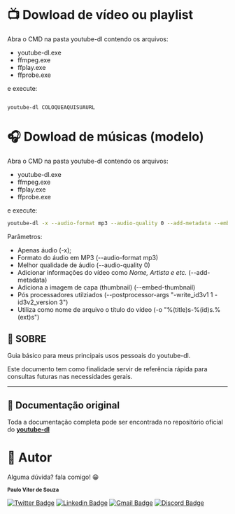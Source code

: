 # 📺 Dowload de vídeo ou playlist

Abra o CMD na pasta youtube-dl contendo os arquivos:
-   youtube-dl.exe
-   ffmpeg.exe
-   ffplay.exe
-   ffprobe.exe

e execute:

``` bash

youtube-dl COLOQUEAQUISUAURL

``` 



# 🎧 Dowload de músicas (modelo)

Abra o CMD na pasta youtube-dl contendo os arquivos:
-   youtube-dl.exe
-   ffmpeg.exe
-   ffplay.exe
-   ffprobe.exe

e execute:

```bash
youtube-dl -x --audio-format mp3 --audio-quality 0 --add-metadata --embed-thumbnail --postprocessor-args "-write_id3v1 1 -id3v2_version 3" -o "%(title)s-%(id)s.%(ext)s" COLOQUEAQUISUAURL
``` 
Parâmetros:
-   Apenas áudio (-x);
-   Formato do áudio em MP3 (--audio-format mp3)
-   Melhor qualidade de áudio (--audio-quality 0)
-   Adicionar informações do vídeo como *Nome, Artista e etc.* (--add-metadata)
-   Adiciona a imagem de capa (thumbnail) (--embed-thumbnail)
-   Pós processadores utilziados (--postprocessor-args "-write_id3v1 1 -id3v2_version 3")
-   Utiliza como nome de arquivo o título do vídeo (-o "%(title)s-%(id)s.%(ext)s")
  

## 📒 SOBRE

Guia básico para meus principais usos pessoais do youtube-dl. 

Este documento tem como finalidade servir de referência rápida para consultas futuras nas necessidades gerais.
 
---
## 📝 Documentação original 
Toda a documentação completa pode ser encontrada no repositório oficial do [**youtube-dl**](https://github.com/ytdl-org/youtube-dl)

#  🤵 Autor

Alguma dúvida? fala comigo! 😁

 <sub><b>Paulo Vitor de Souza</b></sub> 
 <br />

[![Twitter Badge](https://img.shields.io/badge/-@motherfocs-1ca0f1?style=flat-square&labelColor=1ca0f1&logo=twitter&logoColor=white&link=https://twitter.com/motherfocs)](https://twitter.com/motherfocs) [![Linkedin Badge](https://img.shields.io/badge/-Paulo_Vitor-blue?style=flat-square&logo=Linkedin&logoColor=white&link=https://www.linkedin.com/in/paulop2-vs/)](https://www.linkedin.com/in/paulop2-vs/) [![Gmail Badge](https://img.shields.io/badge/-paulo225vitor@gmail.com-c14438?style=flat-square&logo=Gmail&logoColor=white&link=mailto:paulo225vitor@gmail.com)](mailto:paulo225vitor@gmail.com) [![Discord Badge](https://img.shields.io/badge/-Paulo%20Vitor%235683-lightgrey?logo=discord&logoColor=white)](https://discord.gg/Pesu4yDT)

